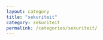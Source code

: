 ```yaml
---
layout: category
title: "sekuriteit"
category: sekuriteit
permalink: /categories/sekuriteit/
---
```


